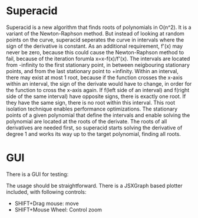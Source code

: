 # Superacid
Superacid is a new algorithm that finds roots of polynomials in O(n^2).
It is a variant of the Newton-Raphson method.
But instead of looking at random points on the curve, superacid seperates the curve
in intervals where the sign of the derivative is constant. As an additional requirement,
f'(x) may never be zero, because this could cause the Newton-Raphson method to fail,
because of the iteration forumla x=x-f(x)/f'(x).
The intervals are located from -infinity to the first stationary point, in between neigbouring
stationary points, and from the last stationary point to +infinity. 
Within an interval, there may exist at most 1 root, because if the function crosses the x-axis
within an interval, the sign of the derivate would have to change, in order for the function 
to cross the x-axis again. If f(left side of an interval) and f(right side of the same interval) 
have opposite signs, there is exactly one root. If they have the same sign,
there is no root within this interval. This root isolation technique enables performance
optimizations. The stationary points of a given polynomial that define the intervals and enable
solving the polynomial are located at the roots of the derivate. The roots of all 
derivatives are needed first, so superacid starts solving
the derivative of degree 1 and works its way up to the target polynomial, finding all roots.




# GUI
There is a GUI for testing:

The usage should be straightforward. There is a JSXGraph based plotter included, with following controls:
* SHIFT+Drag mouse: move 
* SHIFT+Mouse Wheel: Control zoom